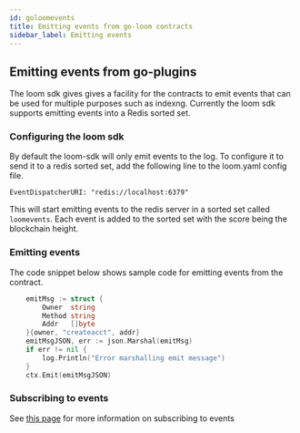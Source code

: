 ```yaml
---
id: goloomevents
title: Emitting events from go-loom contracts
sidebar_label: Emitting events
---
```


## Emitting events from go-plugins

The loom sdk gives gives a facility for the contracts to emit events that can be used for multiple purposes such as indexng. Currently the loom sdk supports emitting events into a Redis sorted set.

### Configuring the loom sdk

By default the loom-sdk will only emit events to the log. To configure it to send it to a redis sorted set, add the following line to the loom.yaml config file.

    EventDispatcherURI: "redis://localhost:6379"
    

This will start emitting events to the redis server in a sorted set called `loomevents`. Each event is added to the sorted set with the score being the blockchain height.

### Emitting events

The code snippet below shows sample code for emitting events from the contract.

```go
    emitMsg := struct {
        Owner  string
        Method string
        Addr   []byte
    }{owner, "createacct", addr}
    emitMsgJSON, err := json.Marshal(emitMsg)
    if err != nil {
        log.Println("Error marshalling emit message")
    }
    ctx.Emit(emitMsgJSON)
```

### Subscribing to events

See [this page](loomevents.html) for more information on subscribing to events